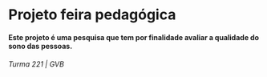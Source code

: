 # Projeto feira pedagógica

#### Este projeto é uma pesquisa que tem por finalidade avaliar a qualidade do sono das pessoas.

###### Turma 221 | GVB
